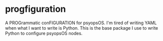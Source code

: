 # progfiguration

A PROGrammatic conFIGURATION for psyopsOS.
I'm tired of writing YAML when what I want to write is Python.
This is the base package I use to write Python to configure psyopsOS nodes.
